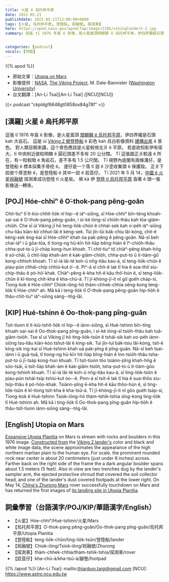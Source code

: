 ```yaml
---
title: 火星 ê 烏托邦平原
date: 2021-05-21
publishdate: 2021-05-21T12:00:00+0800
tags: [火星, 烏托邦平原, 登陸船, 祝融號, 探測車]
hero: https://apod.nasa.gov/apod/fap/image/2105/vikinglander2-2.jpg
summary: 這張 tī 1976 年翕 ê 影像，是火星面頂闊獅獅 ê 烏托邦平原，伊四界攏是石頭 kah 大岩石。


categories: [podcast]
vocals: [阿錕]
---
```


{{% apod %}}

- 原始文章：[Utopia on Mars](https://apod.nasa.gov/apod/ap210521.html)
- 影像提供：[NASA](https://www.nasa.gov/), [The Viking Project](https://nssdc.gsfc.nasa.gov/planetary/viking.html), M. Dale-Bannister ([Washington University](https://www.wustl.edu/))
- 台文翻譯：[An-Li Tsai][An-Li Tsai] ([NCU][NCU])

{{< podcast "ckpldgf6648gt0858ox84g78f" >}}

## [漢羅] 火星 ê 烏托邦平原

這張 tī 1976 年翕 ê 影像，是火星面頂 [闊獅獅 ê 烏托邦平原][Expansive Utopia Planitia]，伊四界攏是石頭 kah 大岩石。
這是 ùi [Viking 2 號登陸船][Viking 2 lander's] ê 彩色 kah 烏白影像資料 [建構出來][Constructed from] ê 景色。
對人類目睭來講，這个景色應該是火星較倚北爿 ê 平原。
若是欲知影伊有偌大，tī 中央附近彼粒明顯 ê 圓石頭差不多有 20 公分闊。
Tī 這張圖正爿較遠 ê 所在，有一粒較暗 ê 角岩石，差不多有 1.5 公尺闊。
Tī 視野內底閣有兩條溝仔，是登陸船 ê 標本採集手骨挖 ê。
邊仔是一个落 tī 遐 ê 沙塗收集頭 ê 保護殼。
正爿下跤彼个厚塗粉 ê，是登陸船 ê 其中一跤 ê 跤苴仔。
Tī 2021 年 5 月 14，[中國 ê 火星祝融號][China's Zhurong Mars] 探測車成功登陸 tī 火星矣。
嘛 kā 伊 [登陸 tī 烏托邦平原][its landing site in Utopia Planitia] 翕著 ê 頭一張影像送--轉來。

## [POJ] Hóe-chhiⁿ ê O͘-thok-pang pêng-goân

Chit-tiuⁿ tī i̍t-kiú-chhit-lio̍k nî hip--ê iáⁿ-siōng, sī Hóe-chhiⁿ bīn-téng khoah-sai-sai ê O͘-thok-pang pêng-goân, i sì-kè lóng-sī chio̍h-thâu kah tōa-giâm-chio̍h.
Che sī ùi Viking jī hō teng-lio̍k-chûn ê chhái-sek kah o͘-pe̍h iáⁿ-siōng chu-liāu kiàn-kò͘ chhut-lâi ê kéng-sek.
Tùi jîn-lūi ba̍k-chiu lâi-kóng, chit-ê kéng-sek èng-kai sī Hóe-chhiⁿ khah óa pak-pêng ê pêng-goân.
Nā-sī beh chai-iáⁿ i ū gōa-tōa, tī tiong-ng hū-kīn hit-lia̍p bêng-hián ê îⁿ-chio̍h-thâu chha-put-to ū jī-cha̍p kong-hun khoah.
Tī chit-tiuⁿ tô͘ chiàⁿ-pêng khah-hn̄g ê só͘-chāi, ū chi̍t-lia̍p khah-àm ê kak-giâm-chio̍h, chha-put-to ū it-tiám-gō͘ kong-chhioh khoah.
Tī sī-iá lāi-té koh-ū nn̄g-tiâu kau-á, sī teng-lio̍k-chûn ê piau-pún chhái-chi̍p chhiú-kut ó͘--ê.
Piⁿ-á sī chi̍t-ê lak tī hia ê soa-thô͘ siu-chi̍p-thâu ê pó-hō͘-khak.
Chiàⁿ-pêng ē-kha hit-ê kāu thô͘-hún ê, sī teng-lio̍k-chûn ê kî-tiong chi̍t-kha ê kha-chū-á.
Tī jī-khòng-jī-it nî gō͘ goe̍h cha̍p-sì, Tiong-kok ê Hóe-chhiⁿ Chiok-iông-hō thàm-chhek-chhia sêng-kong teng-lio̍k tī Hóe-chhiⁿ ah.
Mā kā i teng-lio̍k tī O͘-thok-pang pêng-goân hip-tio̍h ê thâu-chi̍t-tiuⁿ iáⁿ-siōng sàng--tńg-lâi.


## [KIP] Hué-tshinn ê Oo-thok-pang pîng-guân

Tsit-tiunn tī i̍t-kiú-tshit-lio̍k nî hip--ê iánn-siōng, sī Hué-tshinn bīn-tíng khuah-sai-sai ê Oo-thok-pang pîng-guân, i sì-kè lóng-sī tsio̍h-thâu kah tuā-giâm-tsio̍h.
Tse sī uì Viking jī hō ting-lio̍k-tsûn ê tshái-sik kah oo-pe̍h iánn-siōng tsu-liāu kiàn-kòo tshut-lâi ê kíng-sik.
Tuì jîn-luī ba̍k-tsiu lâi-kóng, tsit-ê kíng-sik ìng-kai sī Hué-tshinn khah uá pak-pîng ê pîng-guân.
Nā-sī beh tsai-iánn i ū guā-tuā, tī tiong-ng hū-kīn hit-lia̍p bîng-hián ê înn-tsio̍h-thâu tsha-put-to ū jī-tsa̍p kong-hun khuah.
Tī tsit-tiunn tôo tsiànn-pîng khah-hn̄g ê sóo-tsāi, ū tsi̍t-lia̍p khah-àm ê kak-giâm-tsio̍h, tsha-put-to ū it-tiám-gōo kong-tshioh khuah.
Tī sī-iá lāi-té koh-ū nn̄g-tiâu kau-á, sī ting-lio̍k-tsûn ê piau-pún tshái-tsi̍p tshiú-kut óo--ê.
Pinn-á sī tsi̍t-ê lak tī hia ê sua-thôo siu-tsi̍p-thâu ê pó-hōo-khak.
Tsiànn-pîng ē-kha hit-ê kāu thôo-hún ê, sī ting-lio̍k-tsûn ê kî-tiong tsi̍t-kha ê kha-tsū-á.
Tī jī-khòng-jī-it nî gōo gue̍h tsa̍p-sì, Tiong-kok ê Hué-tshinn Tsiok-iông-hō thàm-tshik-tshia sîng-kong ting-lio̍k tī Hué-tshinn ah.
Mā kā i ting-lio̍k tī Oo-thok-pang pîng-guân hip-tio̍h ê thâu-tsi̍t-tiunn iánn-siōng sàng--tńg-lâi.



## [English] Utopia on Mars

[Expansive Utopia Planitia][Expansive Utopia Planitia] on Mars is strewn with rocks and boulders in this 1976 image. [Constructed from][Constructed from] the [Viking 2 lander's][Viking 2 lander's] color and black and white image data, the scene approximates the appearance of the high northern martian plain to the human eye. For scale, the prominent rounded rock near center is about 20 centimeters (just under 8 inches) across. Farther back on the right side of the frame the a dark angular boulder spans about 1.5 meters (5 feet). Also in view are two trenches dug by the lander's sampler arm, the ejected protective shroud that covered the soil collector head, and one of the lander's dust covered footpads at the lower right. On May 14, [China's Zhurong Mars][China's Zhurong Mars] rover successfully touchdown on Mars and has returned the first images of [its landing site in Utopia Planitia][its landing site in Utopia Planitia].


## 詞彙學習（台語漢字/POJ/KIP/華語漢字/English）

- 【火星】Hóe-chhiⁿ/Hué-tshinn/火星/Mars
- 【烏托邦平原】O͘-thok-pang pêng-goân/Oo-thok-pang pîng-guân/烏托邦平原/Utopia Planitia
- 【登陸船】teng-lio̍k-chûn/ting-lio̍k-tsûn/登陸船/lander
- 【祝融號】Chiok-iông/Tsiok-iông/祝融號/Zhurong
- 【探測車】thàm-chhek-chhia/thàm-tshik-tshia/探測車/rover
- 【跤苴仔】kha-chū-á/kha-tsū-á/腳墊/footpad

{{% /apod %}}
[An-Li Tsai]: mailto:thianbun.taigi@gmail.com
[NCU]: https://www.astro.ncu.edu.tw

[copyright]: https://apod.nasa.gov/apod/fap/lib/about_apod.html#srapply

[Expansive Utopia Planitia]:https://en.wikipedia.org/wiki/Utopia_Planitia
[Constructed from]:https://nssdc.gsfc.nasa.gov/photo_gallery/photogallery-mars.html#surface
[Viking 2 lander's]:https://nssdc.gsfc.nasa.gov/nmc/spacecraft/display.action?id=1975-083C
[China's Zhurong Mars]:https://www.nasa.gov/press-release/nasa-statement-on-china-s-zhurong-mars-rover-photos
[its landing site in Utopia Planitia]:https://www.newscientist.com/article/2278064-chinas-zhurong-mars-rover-takes-its-first-photos-from-the-surface/
